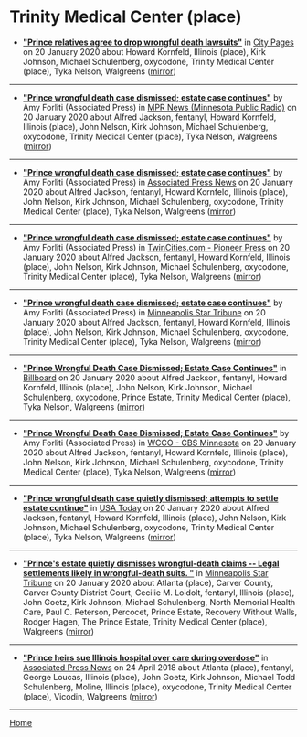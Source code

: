 # Trinity Medical Center (place)

 - [**"Prince relatives agree to drop wrongful death lawsuits"**](http://www.citypages.com/music/prince-relatives-agree-to-drop-wrongful-death-lawsuits/567137941) in [City Pages](http://www.citypages.com/) on 20 January 2020 about Howard Kornfeld, Illinois (place), Kirk Johnson, Michael Schulenberg, oxycodone, Trinity Medical Center (place), Tyka Nelson, Walgreens ([mirror](https://web.archive.org/web/*/http://www.citypages.com/music/prince-relatives-agree-to-drop-wrongful-death-lawsuits/567137941))

----

 - [**"Prince wrongful death case dismissed; estate case continues"**](https://www.mprnews.org/story/2020/01/20/prince-wrongful-death-case-dismissed-estate-case-continues) by Amy Forliti (Associated Press) in [MPR News (Minnesota Public Radio)](https://www.mprnews.org/) on 20 January 2020 about Alfred Jackson, fentanyl, Howard Kornfeld, Illinois (place), John Nelson, Kirk Johnson, Michael Schulenberg, oxycodone, Trinity Medical Center (place), Tyka Nelson, Walgreens ([mirror](https://web.archive.org/web/*/https://www.mprnews.org/story/2020/01/20/prince-wrongful-death-case-dismissed-estate-case-continues))

----

 - [**"Prince wrongful death case dismissed; estate case continues"**](https://apnews.com/720413e6c7ff85e224936f008554f2a0) by Amy Forliti (Associated Press) in [Associated Press News](https://apnews.com/) on 20 January 2020 about Alfred Jackson, fentanyl, Howard Kornfeld, Illinois (place), John Nelson, Kirk Johnson, Michael Schulenberg, oxycodone, Trinity Medical Center (place), Tyka Nelson, Walgreens ([mirror](https://web.archive.org/web/*/https://apnews.com/720413e6c7ff85e224936f008554f2a0))

----

 - [**"Prince wrongful death case dismissed; estate case continues"**](https://www.twincities.com/2020/01/20/princes-estate-quietly-dismisses-wrongful-death-claims/) by Amy Forliti (Associated Press) in [TwinCities.com - Pioneer Press](https://www.twincities.com/) on 20 January 2020 about Alfred Jackson, fentanyl, Howard Kornfeld, Illinois (place), John Nelson, Kirk Johnson, Michael Schulenberg, oxycodone, Trinity Medical Center (place), Tyka Nelson, Walgreens ([mirror](https://web.archive.org/web/*/https://www.twincities.com/2020/01/20/princes-estate-quietly-dismisses-wrongful-death-claims/))

----

 - [**"Prince wrongful death case dismissed; estate case continues"**](http://www.startribune.com/prince-wrongful-death-case-dismissed-estate-case-continues/567136462/) by Amy Forliti (Associated Press) in [Minneapolis Star Tribune](http://www.startribune.com/) on 20 January 2020 about Alfred Jackson, fentanyl, Howard Kornfeld, Illinois (place), John Nelson, Kirk Johnson, Michael Schulenberg, oxycodone, Trinity Medical Center (place), Tyka Nelson, Walgreens ([mirror](https://web.archive.org/web/*/http://www.startribune.com/prince-wrongful-death-case-dismissed-estate-case-continues/567136462/))

----

 - [**"Prince Wrongful Death Case Dismissed; Estate Case Continues"**](https://www.billboard.com/articles/business/legal-and-management/8548465/prince-wrongful-death-case-dismissed-estate-case) in [Billboard](https://www.billboard.com/) on 20 January 2020 about Alfred Jackson, fentanyl, Howard Kornfeld, Illinois (place), John Nelson, Kirk Johnson, Michael Schulenberg, oxycodone, Prince Estate, Trinity Medical Center (place), Tyka Nelson, Walgreens ([mirror](https://web.archive.org/web/*/https://www.billboard.com/articles/business/legal-and-management/8548465/prince-wrongful-death-case-dismissed-estate-case))

----

 - [**"Prince Wrongful Death Case Dismissed; Estate Case Continues"**](https://minnesota.cbslocal.com/2020/01/20/prince-wrongful-death-case-dismissed-estate-case-continues/) by Amy Forliti (Associated Press) in [WCCO - CBS Minnesota](https://minnesota.cbslocal.com/) on 20 January 2020 about Alfred Jackson, fentanyl, Howard Kornfeld, Illinois (place), John Nelson, Kirk Johnson, Michael Schulenberg, oxycodone, Trinity Medical Center (place), Tyka Nelson, Walgreens ([mirror](https://web.archive.org/web/*/https://minnesota.cbslocal.com/2020/01/20/prince-wrongful-death-case-dismissed-estate-case-continues/))

----

 - [**"Prince wrongful death case quietly dismissed; attempts to settle estate continue"**](https://usatoday.com/story/entertainment/music/2020/01/20/prince-wrongful-death-case-dismissed-work-settle-estate-continues/4527342002/) in [USA Today](https://usatoday.com/) on 20 January 2020 about Alfred Jackson, fentanyl, Howard Kornfeld, Illinois (place), John Nelson, Kirk Johnson, Michael Schulenberg, oxycodone, Trinity Medical Center (place), Tyka Nelson, Walgreens ([mirror](https://web.archive.org/web/*/https://usatoday.com/story/entertainment/music/2020/01/20/prince-wrongful-death-case-dismissed-work-settle-estate-continues/4527342002/))

----

 - [**"Prince's estate quietly dismisses wrongful-death claims -- Legal settlements likely in wrongful-death suits. "**](http://www.startribune.com/prince-wrongful-death-claims-dismissed/567141982/) in [Minneapolis Star Tribune](http://www.startribune.com/) on 20 January 2020 about Atlanta (place), Carver County, Carver County District Court, Cecilie M. Loidolt, fentanyl, Illinois (place), John Goetz, Kirk Johnson, Michael Schulenberg, North Memorial Health Care, Paul C. Peterson, Percocet, Prince Estate, Recovery Without Walls, Rodger Hagen, The Prince Estate, Trinity Medical Center (place), Walgreens ([mirror](https://web.archive.org/web/*/http://www.startribune.com/prince-wrongful-death-claims-dismissed/567141982/))

----

 - [**"Prince heirs sue Illinois hospital over care during overdose"**](https://apnews.com/83447f08715c4c7e92cd9427168b418d) in [Associated Press News](https://apnews.com/) on 24 April 2018 about Atlanta (place), fentanyl, George Loucas, Illinois (place), John Goetz, Kirk Johnson, Michael Todd Schulenberg, Moline, Illinois (place), oxycodone, Trinity Medical Center (place), Vicodin, Walgreens ([mirror](https://web.archive.org/web/*/https://apnews.com/83447f08715c4c7e92cd9427168b418d))

----

[Home](../)
